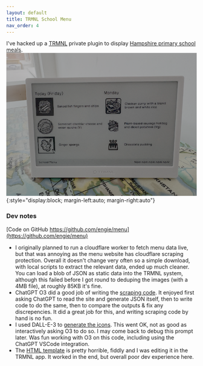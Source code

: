 ```yaml
---
layout: default
title: TRMNL School Menu
nav_order: 4
---
```

I've hacked up a [TRMNL](https://usetrmnl.com/) private plugin to display [Hampshire primary school meals](https://www.hants.gov.uk/educationandlearning/education-catering/parent-information/primary).
![A photo of a TRMNL screen showing the meat, meat free and dessert options for Today(Friday) and Monday in the Hampshire Primary School Catering menu](/assets/images/menu.png){:style="display:block; margin-left:auto; margin-right:auto"}

### Dev notes
[Code on GitHub https://github.com/engie/menu](https://github.com/engie/menu)
* I originally planned to run a cloudflare worker to fetch menu data live, but that was annoying as the menu website has cloudflare scraping protection. Overall it doesn't change very often so a simple download, with local scripts to extract the relevant data, ended up much cleaner. You can load a blob of JSON as static data into the TRMNL system, although this failed before I got round to deduping the images (with a 4MB file), at roughly 85KB it's fine.
* ChatGPT O3 did a good job of writing the [scraping code](https://github.com/engie/menu/blob/main/get_menu/extract.py). It enjoyed first asking ChatGPT to read the site and generate JSON itself, then to write code to do the same, then to compare the outputs & fix any discrepencies. It did a great job for this, and writing scraping code by hand is no fun.
* I used DALL-E-3 to [generate the icons](https://github.com/engie/menu/blob/main/get_menu/generate_menu_icons.py). This went OK, not as good as interactively asking O3 to do so. I may come back to debug this prompt later. Was fun working with O3 on this code, including using the ChatGPT VSCode integration.
* The [HTML template](https://github.com/engie/menu/blob/main/full.liquid) is pretty horrible, fiddly and I was editing it in the TRMNL app. It worked in the end, but overall poor dev experience here.